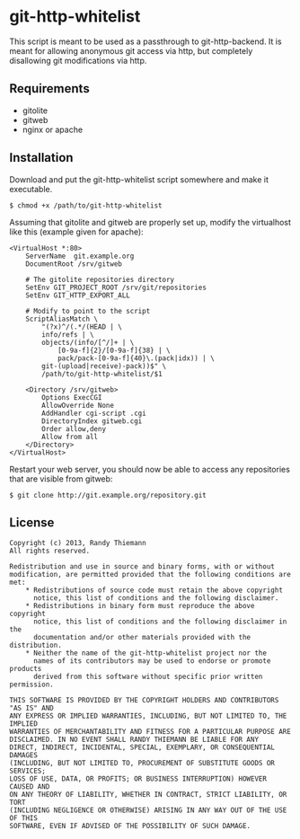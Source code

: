 git-http-whitelist
==================

This script is meant to be used as a passthrough to git-http-backend. It is
meant for allowing anonymous git access via http, but completely disallowing
git modifications via http.

Requirements
------------

- gitolite
- gitweb
- nginx or apache

Installation
------------

Download and put the git-http-whitelist script somewhere and make it executable.

```
$ chmod +x /path/to/git-http-whitelist
```

Assuming that gitolite and gitweb are properly set up, modify the virtualhost
like this (example given for apache):

```
<VirtualHost *:80>
    ServerName  git.example.org
    DocumentRoot /srv/gitweb

    # The gitolite repositories directory
    SetEnv GIT_PROJECT_ROOT /srv/git/repositories
    SetEnv GIT_HTTP_EXPORT_ALL

    # Modify to point to the script
    ScriptAliasMatch \
        "(?x)^/(.*/(HEAD | \
        info/refs | \
        objects/(info/[^/]+ | \
            [0-9a-f]{2}/[0-9a-f]{38} | \
            pack/pack-[0-9a-f]{40}\.(pack|idx)) | \
        git-(upload|receive)-pack))$" \
        /path/to/git-http-whitelist/$1        

    <Directory /srv/gitweb>
        Options ExecCGI
        AllowOverride None
        AddHandler cgi-script .cgi
        DirectoryIndex gitweb.cgi
        Order allow,deny
        Allow from all
    </Directory>
</VirtualHost>
```

Restart your web server, you should now be able to access any repositories that
are visible from gitweb:

```
$ git clone http://git.example.org/repository.git
```

License
-------

```
Copyright (c) 2013, Randy Thiemann
All rights reserved.

Redistribution and use in source and binary forms, with or without
modification, are permitted provided that the following conditions are met:
    * Redistributions of source code must retain the above copyright
      notice, this list of conditions and the following disclaimer.
    * Redistributions in binary form must reproduce the above copyright
      notice, this list of conditions and the following disclaimer in the
      documentation and/or other materials provided with the distribution.
    * Neither the name of the git-http-whitelist project nor the
      names of its contributors may be used to endorse or promote products
      derived from this software without specific prior written permission.

THIS SOFTWARE IS PROVIDED BY THE COPYRIGHT HOLDERS AND CONTRIBUTORS "AS IS" AND
ANY EXPRESS OR IMPLIED WARRANTIES, INCLUDING, BUT NOT LIMITED TO, THE IMPLIED
WARRANTIES OF MERCHANTABILITY AND FITNESS FOR A PARTICULAR PURPOSE ARE
DISCLAIMED. IN NO EVENT SHALL RANDY THIEMANN BE LIABLE FOR ANY
DIRECT, INDIRECT, INCIDENTAL, SPECIAL, EXEMPLARY, OR CONSEQUENTIAL DAMAGES
(INCLUDING, BUT NOT LIMITED TO, PROCUREMENT OF SUBSTITUTE GOODS OR SERVICES;
LOSS OF USE, DATA, OR PROFITS; OR BUSINESS INTERRUPTION) HOWEVER CAUSED AND
ON ANY THEORY OF LIABILITY, WHETHER IN CONTRACT, STRICT LIABILITY, OR TORT
(INCLUDING NEGLIGENCE OR OTHERWISE) ARISING IN ANY WAY OUT OF THE USE OF THIS
SOFTWARE, EVEN IF ADVISED OF THE POSSIBILITY OF SUCH DAMAGE.
```
